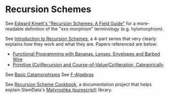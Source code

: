 # Recursion Schemes

See [Edward Kmett's "Recursion Schemes: A Field Guide"](http://comonad.com/reader/2009/recursion-schemes/) for a more-readable definition of the "xxx-morphism" terminology (e.g. hylomorphism).

See [Introduction to Recursion Schemes](https://blog.sumtypeofway.com/an-introduction-to-recursion-schemes/), a 4-part series that very clearly explains how they work and what they are. Papers referenced are below:
- [Functional Programming with Bananas, Lenses, Envelopes and Barbed Wire](https://research.utwente.nl/en/publications/functional-programming-with-bananas-lenses-envelopes-and-barbed-w)
- [Primitive (Co)Recursion and Course-of-Value(Co)Iteration, Categorically](http://cs.ioc.ee/~tarmo/papers/inf99.pdf)

See [Basic Catamorphisms](https://recursion-schemes-by-example.chrispenner.ca/articles/recursive/basic-catamorphisms)
See [F-Algebras](https://recursion-schemes-by-example.chrispenner.ca/articles/recursive/f-algebras)

See [Recursion Scheme Cookbook](https://github.com/vil1/recursion-schemes-cookbook), a documentation project that helps explain SlamData's [Matyroshka (purescript)](https://github.com/slamdata/purescript-matryoshka) library.
